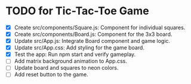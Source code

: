 # TODO for Tic-Tac-Toe Game

- [x] Create src/components/Square.js: Component for individual squares.
- [x] Create src/components/Board.js: Component for the 3x3 board.
- [x] Update src/App.js: Integrate Board component and game logic.
- [x] Update src/App.css: Add styling for the game board.
- [x] Test the app: Run npm start and verify gameplay.
- [ ] Add matrix background animation to App.css.
- [ ] Update board and squares to neon colors.
- [ ] Add reset button to the game.
